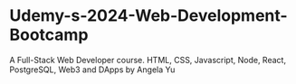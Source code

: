 # Udemy-s-2024-Web-Development-Bootcamp
A Full-Stack Web Developer course. HTML, CSS, Javascript, Node, React, PostgreSQL, Web3 and DApps by Angela Yu
